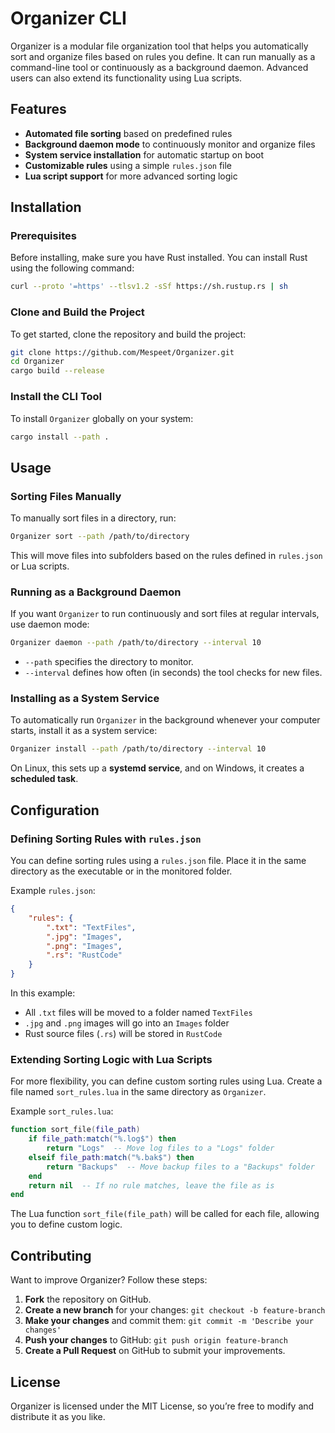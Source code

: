 # Organizer CLI

Organizer is a modular file organization tool that helps you automatically sort and organize files based on rules you define. It can run manually as a command-line tool or continuously as a background daemon. Advanced users can also extend its functionality using Lua scripts.

## Features

- **Automated file sorting** based on predefined rules
- **Background daemon mode** to continuously monitor and organize files
- **System service installation** for automatic startup on boot
- **Customizable rules** using a simple `rules.json` file
- **Lua script support** for more advanced sorting logic

## Installation

### Prerequisites

Before installing, make sure you have Rust installed. You can install Rust using the following command:

```sh
curl --proto '=https' --tlsv1.2 -sSf https://sh.rustup.rs | sh
```

### Clone and Build the Project

To get started, clone the repository and build the project:

```sh
git clone https://github.com/Mespeet/Organizer.git
cd Organizer
cargo build --release
```

### Install the CLI Tool

To install `Organizer` globally on your system:

```sh
cargo install --path .
```

## Usage

### Sorting Files Manually

To manually sort files in a directory, run:

```sh
Organizer sort --path /path/to/directory
```

This will move files into subfolders based on the rules defined in `rules.json` or Lua scripts.

### Running as a Background Daemon

If you want `Organizer` to run continuously and sort files at regular intervals, use daemon mode:

```sh
Organizer daemon --path /path/to/directory --interval 10
```

- `--path` specifies the directory to monitor.
- `--interval` defines how often (in seconds) the tool checks for new files.

### Installing as a System Service

To automatically run `Organizer` in the background whenever your computer starts, install it as a system service:

```sh
Organizer install --path /path/to/directory --interval 10
```

On Linux, this sets up a **systemd service**, and on Windows, it creates a **scheduled task**.

## Configuration

### Defining Sorting Rules with `rules.json`

You can define sorting rules using a `rules.json` file. Place it in the same directory as the executable or in the monitored folder.

Example `rules.json`:

```json
{
    "rules": {
        ".txt": "TextFiles",
        ".jpg": "Images",
        ".png": "Images",
        ".rs": "RustCode"
    }
}
```

In this example:
- All `.txt` files will be moved to a folder named `TextFiles`
- `.jpg` and `.png` images will go into an `Images` folder
- Rust source files (`.rs`) will be stored in `RustCode`

### Extending Sorting Logic with Lua Scripts

For more flexibility, you can define custom sorting rules using Lua. Create a file named `sort_rules.lua` in the same directory as `Organizer`.

Example `sort_rules.lua`:

```lua
function sort_file(file_path)
    if file_path:match("%.log$") then
        return "Logs"  -- Move log files to a "Logs" folder
    elseif file_path:match("%.bak$") then
        return "Backups"  -- Move backup files to a "Backups" folder
    end
    return nil  -- If no rule matches, leave the file as is
end
```

The Lua function `sort_file(file_path)` will be called for each file, allowing you to define custom logic.

## Contributing

Want to improve Organizer? Follow these steps:

1. **Fork** the repository on GitHub.
2. **Create a new branch** for your changes: `git checkout -b feature-branch`
3. **Make your changes** and commit them: `git commit -m 'Describe your changes'`
4. **Push your changes** to GitHub: `git push origin feature-branch`
5. **Create a Pull Request** on GitHub to submit your improvements.

## License

Organizer is licensed under the MIT License, so you’re free to modify and distribute it as you like.

